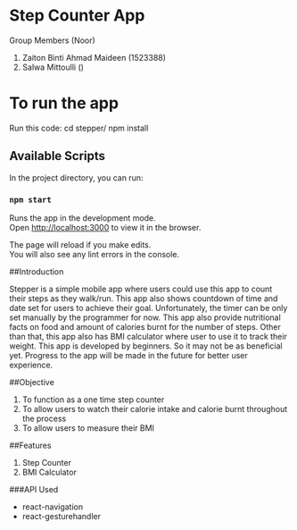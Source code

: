 # Step Counter App

Group Members (Noor)
1. Zaiton Binti Ahmad Maideen (1523388)
2. Salwa Mittoulli ()

# To run the app
Run this code:
cd stepper/
npm install

## Available Scripts

In the project directory, you can run:

### `npm start`

Runs the app in the development mode.<br>
Open [http://localhost:3000](http://localhost:3000) to view it in the browser.

The page will reload if you make edits.<br>
You will also see any lint errors in the console.

##Introduction

Stepper is a simple mobile app where users could use this app to count their steps as they walk/run. This app also shows countdown of time and date set for users to achieve their goal. Unfortunately, the timer can be only set manually by the programmer for now. This app also provide nutritional facts on food and amount of calories burnt for the number of steps. Other than that, this app also has BMI calculator where user to use it to track their weight. This app is developed by beginners. So it may not be as beneficial yet. Progress to the app will be made in the future for better user experience.

##Objective

1. To function as a one time step counter
2. To allow users to watch their calorie intake and calorie burnt throughout the process
3. To allow users to measure their BMI

##Features 
1. Step Counter
2. BMI Calculator

###API Used
<ul>
  <li>react-navigation</li>
  <li>react-gesturehandler</li>
</ul>
